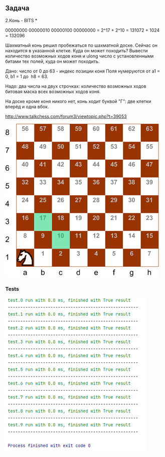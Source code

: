 ## Задача

2.Конь - BITS *

00000000 00000010 00000100 00000000 = 2^17 + 2^10 = 131072 + 1024 = 132096

Шахматный конь решил пробежаться по шахматной доске.
Сейчас он находится в указанной клетке.
Куда он может походить?
Вывести количество возможных ходов коня
и ulong число с установленными битами тех полей, куда он может походить.

Дано: число от 0 до 63 - индекс позиции коня
Поля нумеруются от а1 = 0, b1 = 1  до  h8 = 63.

Надо: два числа на двух строчках:
количество возможных ходов
битовая маска всех возможных ходов коня.

На доске кроме коня никого нет, 
конь ходит буквой "Г": две клетки вперёд и одна вбок.

http://www.talkchess.com/forum3/viewtopic.php?t=39053

![](1745.png)

### Tests

![](img.png)